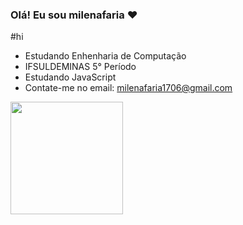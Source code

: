 ### Olá! Eu sou milenafaria ❤ 
#hi
- Estudando Enhenharia de Computação
- IFSULDEMINAS 5° Período
- Estudando JavaScript
- Contate-me no email: milenafaria1706@gmail.com

 <div>
  <a href="https://github.com/milenafaria">
  <img height="180em" src="https://github-readme-stats.vercel.app/api?username=petertrento&show_icons=true&theme=dracula&include_all_commits=true&count_private=true"/>
  </div> 
